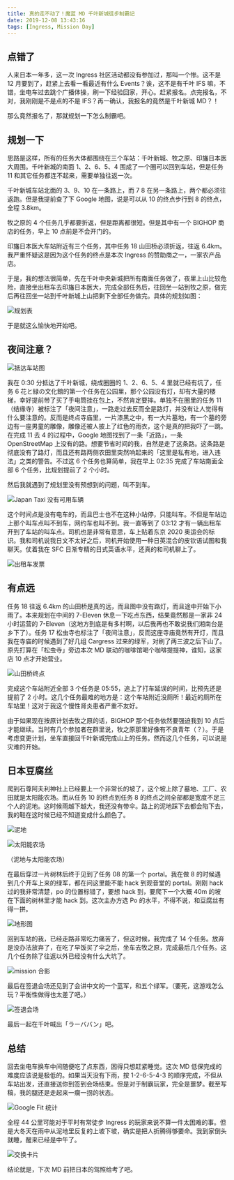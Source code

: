 ```yaml
---
title: 真的走不动了！魔蓝 MD 千叶新城徒步制霸记
date: 2019-12-08 13:43:16
tags: [Ingress, Mission Day]
---
```


## 点错了

人来日本一年多，这一次 Ingress 社区活动都没有参加过，那叫一个惨。这不是 12 月要到了，赶紧上去看一看最近有什么 Events？诶，这不是有千叶 IFS 嘛，不错，坐电车过去跳个广播体操，刷一下经验回家，开心。赶紧报名。点完报名，不对，我刚刚是不是点的不是 IFS？再一确认，我报名的竟然是千叶新城 MD？！

那么竟然报名了，那就规划一下怎么制霸吧。

## 规划一下

思路是这样，所有的任务大体都围绕在三个车站：千叶新城、牧之原、印旛日本医大周围。千叶新城的南面 1、2、6、5、4 围成了一个圈可以回到车站，但是任务 11 和其它任务都连不起来，需要单独往返一次。

千叶新城车站北面的 3、9、10 在一条路上，而 7 8 在另一条路上，两个都必须往返跑。但是我提前查了下 Google 地图，说是可以从 10 的终点步行到 8 的终点，全程 3.8km。

牧之原的 4 个任务几乎都要折返，但是距离都很短。但是其中有一个 BIGHOP 商店的任务，早上 10 点前是不会开门的。

印旛日本医大车站附近有三个任务，其中任务 18 山田桥必须折返，往返 6.4km。我严重怀疑这是因为这个任务的终点是本次 Ingress 的赞助商之一，一家农产品店。

于是，我的想法很简单，先在千叶中央新城把所有南面任务做了，夜里上山比较危险，直接坐出租车去印旛日本医大，完成全部任务后，往回坐一站到牧之原，做完后再往回坐一站到千叶新城上山把剩下全部任务做完。具体的规划如图：

![规划表](/assets/images/chiba-md-plan.png)

于是就这么愉快地开始吧。

## 夜间注意？

![抵达车站图](/assets/images/chiba-new-town-station.jpg)

我在 0:30 分抵达了千叶新城，绕成圈圈的 1、2、6、5、4 里就已经有坑了，任务 6 花と緑の文化館的第一个任务在公园里，那个公园没有灯，却有大量的楼梯，幸好提前带了买了手电筒挂在包上，不然肯定要摔。单独不在圈里的任务 11（结缘寺）被标注了「夜间注意」，一路走过去反而全是路灯，并没有让人觉得有什么要注意的。反而是终点寺庙里，一片漆黑之中，有一大片墓地，有一个墓的旁边有一座男童的雕像，雕像还被人披上了红色的雨衣，这个是真的把我吓了一跳。在完成 11 去 4 的过程中，Google 地图找到了一条「近路」，一条 OpenStreetMap 上没有的路。想要节省时间的我，自然是走了这条路。这条路是彻底没有了路灯，而且还有路两侧农田里突然响起来的「这里是私有地，进入违法」之类的警告。不过这 6 个任务也算简单，我在早上 02:35 完成了车站南面全部 6 个任务，比规划提前了 2 个小时。

然后我就遇到了规划里没有预想到的问题，叫不到车。

![Japan Taxi 没有可用车辆](/assets/images/chiba-japan-taxi-no-cars.jpg)

这个时间点是没有电车的，而且巴士也不在这种小站停，只能叫车。不但是车站边上那个叫车点叫不到车，网约车也叫不到。我一直等到了 03:12 才有一辆出租车开到了车站的叫车点。司机也是非常有意思，车上贴着东京 2020 奥运会的标识。我和司机说我日文不太好之后，司机开始使用一种日英混合的皮钦语试图和我聊天。仗着我在 SFC 日渐专精的日式英语水平，还真的和司机聊上了。

![出租车发票](/assets/images/chiba-md-taxi-receipt.jpg)

## 有点远

任务 18 往返 6.4km 的山田桥是真的远，而且图中没有路灯，而且途中开始下小雨了。本来规划在中间的 7-Eleven 休息一下吃点东西，结果竟然那是一家非 24 小时运营的 7-Eleven（这地方到底是有多村啊，以后我再也不敢说我们湘南台是乡下了）。任务 17 松虫寺也标注了「夜间注意」，反而这座寺庙竟然有开灯，而且我在寺庙的时候遇到了好几组 Cargress 过来的绿军，对刷了两三波之后下山了。原先打算在「松虫寺」旁边本次 MD 联动的咖啡馆喝个咖啡提提神，谁知，这家店 10 点才开始营业。

![山田桥终点](/assets/images/yamada-nauman.jpg)

完成这个车站附近全部 3 个任务是 05:55，追上了打车延误的时间，比预先还是提前了 2 小时。这几个任务最难的地方是：这个车站附近没厕所！最近的厕所在车站里！这对于我这个慢性肾炎患者严重不友好。

由于如果现在按原计划去牧之原的话，BIGHOP 那个任务依然要强迫我到 10 点后才能继续。当时有几个参加者在群里说，牧之原那里好像有不良青年（？）。于是考虑变更计划，坐车直接回千叶新城完成山上的任务。然而这几个任务，可以说是灾难的开始。

## 日本豆腐丝

爬到石尊阿夫利神社上已经要上一个非常长的坡了，这个坡上除了墓地、工厂、农田就是太阳能农场。而从任务 10 的终点到任务 8 的终点之间全部都是宽度不足三个人的泥地。这时候雨越下越大，我还没有带伞。路上的泥地踩下去都会陷下去，我的鞋在这时候已经不知道变成什么颜色了。

![泥地](/assets/images/chiba-md-roads.jpg)

![太阳能农场](/assets/images/chiba-solar-farm.jpg)

（泥地与太阳能农场）

在最后穿过一片树林后终于见到了任务 08 的第一个 portal。我在做 8 的时候遇到几个开车上来的绿军，都在问这里能不能 hack 到观音堂的 portal。刚刚 hack 过的我非常清楚，po 的位置标错了，要想 hack 到，要爬下一个大概 40m 的坡在下面的树林里才能 hack 到。这次主办方选 Po 的水平，不得不说，和豆腐丝有得一拼。

![地形图](/assets/images/chiba-map.png)

回到车站的我，已经走路非常吃力痛苦了，但这时候，我完成了 14 个任务。放弃是没办法放弃了，在吃了早饭买了伞之后，坐车去牧之原，完成最后几个任务。这几个任务除了往返以外已经没有什么大坑了。

![mission 合影](/assets/images/chiba-md-missions.jpg)

最后在签退会场还见到了会讲中文的一个蓝军，和五个绿军。（要死，这游戏怎么玩？平衡性做得也太差了吧。）

![签退会场](/assets/images/chiba-md-checkin.jpg)

最后一起在千叶喊出「ラーババン」吧。

## 总结

回去坐电车换车中间随便吃了点东西，困得只想赶紧睡觉。这次 MD 低保完成的难度应该说是极低的。如果当天没有下雨，按 1-2-6-5-4-3 的顺序完成，不但从车站出发，还直接送你到签到会场结束。但是对于制霸玩家，完全是噩梦。截至写稿，我的腿还是走起来一瘸一拐的状态。

![Google Fit 统计](/assets/images/chiba-md-googlefit.jpg)

全程 44 公里可能对于平时有常徒步 Ingress 的玩家来说不算一件太困难的事。但是大冬天在雨中从泥地里反复的上坡下坡，确实是把人折腾得够要命。我到家倒头就睡，醒来已经是中午了。

![交换卡片](/assets/images/chiba-ingress-cards.jpg)

结论就是，下次 MD 前把日本的驾照给考了吧。
